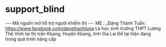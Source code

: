# support_blind
--- Mã nguồn mở hỗ trợ người khiếm thị ---
ME :
_Đặng Thành Tuấn: https://www.facebook.com/dangthanhtuna
Là học sinh trường THPT Lương Thế Vinh tại thị trấn Kbang, Huyện Kbang, tỉnh Gia Lai
Đề tại hiện đang trong quá trình nâng cấp

